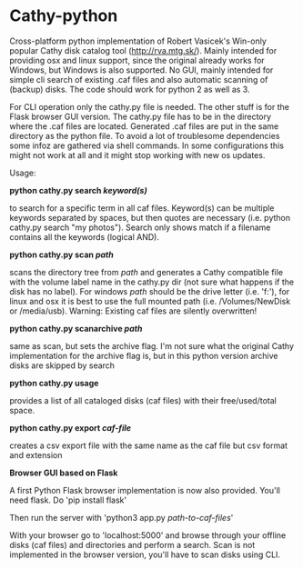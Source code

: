 # Cathy-python
Cross-platform python implementation of Robert Vasicek's Win-only popular Cathy disk catalog tool (http://rva.mtg.sk/). Mainly intended for providing osx and linux support, since the original already works for Windows, but Windows is also supported. No GUI, mainly intended for simple cli search of existing .caf files and also automatic scanning of (backup) disks. The code should work for python 2 as well as 3.

For CLI operation only the cathy.py file is needed. The other stuff is for the Flask browser GUI version.
The cathy.py file has to be in the directory where the .caf files are located. Generated .caf files are put in the same directory as the python file. To avoid a lot of troublesome dependencies some infoz are gathered via shell commands. In some configurations this might not work at all and it might stop working with new os updates.

Usage:

<b>python cathy.py search <i>keyword(s)</i></b>
  
  to search for a specific term in all caf files. Keyword(s) can be multiple keywords separated by spaces, but then quotes are necessary
  (i.e. python cathy.py search "my photos"). Search only shows match if a filename contains all the keywords (logical AND).
  
<b>python cathy.py scan <i>path</i></b>
  
  scans the directory tree from <i>path</i> and generates a Cathy compatible file with the volume label name in the cathy.py dir (not sure what happens if the disk has no label). For windows <i>path</i> should be the drive letter (i.e. 'f:'), for linux and osx it is best to use the full mounted path (i.e. /Volumes/NewDisk or /media/usb). Warning: Existing caf files are silently overwritten!
  
<b>python cathy.py scanarchive <i>path</i></b>
  
  same as scan, but sets the archive flag. I'm not sure what the original Cathy implementation for the archive flag is,
  but in this python version archive disks are skipped by search

<b>python cathy.py usage</b>

  provides a list of all cataloged disks (caf files) with their free/used/total space.

<b>python cathy.py export <i>caf-file</i></b>

  creates a csv export file with the same name as the caf file but csv format and extension

<b>Browser GUI based on Flask</b>

A first Python Flask browser implementation is now also provided. You'll need flask. Do 'pip install flask'

Then run the server with 'python3 app.py <i>path-to-caf-files</i>'

With your browser go to 'localhost:5000' and browse through your offline disks (caf files) and directories and perform a search.
Scan is not implemented in the browser version, you'll have to scan disks using CLI.
